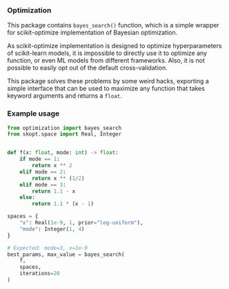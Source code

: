 ### Optimization

This package contains `bayes_search()` function, which is a simple wrapper for scikit-optimize implementation of Bayesian optimization.

As scikit-optimize implementation is designed to optimize hyperparameters of scikit-learn models, it is impossible to directly use it to optimize any function, or even ML models from different frameworks. Also, it is not possible to easily opt out of the default cross-validation.

This package solves these problems by some weird hacks, exporting a simple interface that can be used to maximize any function that takes keyword arguments and returns a `float`.

### Example usage

```python
from optimization import bayes_search
from skopt.space import Real, Integer


def f(x: float, mode: int) -> float:
    if mode == 1:
        return x ** 2
    elif mode == 2:
        return x ** (1/2)
    elif mode == 3:
        return 1.1 - x
    else:
        return 1.1 * (x - 1)

spaces = {
    "x": Real(1e-9, 1, prior="log-uniform"),
    "mode": Integer(1, 4)
}

# Expected: mode=3, x=1e-9
best_params, max_value = bayes_search(
    f,
    spaces,
    iterations=20
)
```
